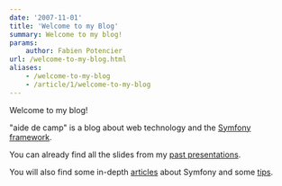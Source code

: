 ```yaml
---
date: '2007-11-01'
title: 'Welcome to my Blog'
summary: Welcome to my blog!
params:
    author: Fabien Potencier
url: /welcome-to-my-blog.html
aliases:
    - /welcome-to-my-blog
    - /article/1/welcome-to-my-blog
---
```


Welcome to my blog!

"aide de camp" is a blog about web technology and the <a href="http://symfony.com/">Symfony framework</a>.

You can already find all the slides from my <a href="/talks">past presentations</a>.

You will also find some in-depth <a href="/">articles</a> about Symfony and some <a href="/tips/en">tips</a>.
